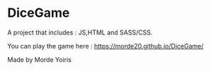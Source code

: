 # DiceGame
A project that includes : JS,HTML and SASS/CSS.

You can play the game here :
https://morde20.github.io/DiceGame/

Made by Morde Yoiris
